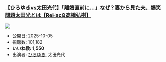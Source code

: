 ### [【ひろゆきvs太田光代】「離婚直前に…」なぜ？妻から見た夫、爆笑問題太田光とは【ReHacQ高橋弘樹】](https://www.youtube.com/watch?v=GFMP7ekVVo8)
[![](https://img.youtube.com/vi/GFMP7ekVVo8/sddefault.jpg)](https://www.youtube.com/watch?v=GFMP7ekVVo8)
-   公開日: 2025-10-05
-   視聴数: 101,182
-   **いいね数: 1,550**
-   出演者: [ひろゆき](/rehacq_fan/people/ひろゆき "wikilink"), 太田光代
